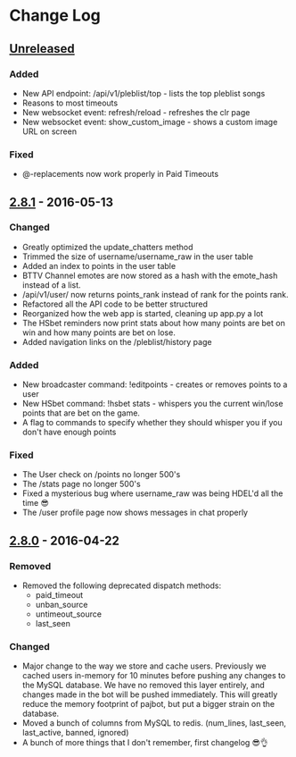 # Change Log

## [Unreleased]
### Added
- New API endpoint: /api/v1/pleblist/top - lists the top pleblist songs
- Reasons to most timeouts
- New websocket event: refresh/reload - refreshes the clr page
- New websocket event: show_custom_image - shows a custom image URL on screen

### Fixed
- @-replacements now work properly in Paid Timeouts

## [2.8.1] - 2016-05-13
### Changed
- Greatly optimized the update_chatters method
- Trimmed the size of username/username_raw in the user table
- Added an index to points in the user table
- BTTV Channel emotes are now stored as a hash with the emote_hash instead of a list.
- /api/v1/user/<username> now returns points_rank instead of rank for the points rank.
- Refactored all the API code to be better structured
- Reorganized how the web app is started, cleaning up app.py a lot
- The HSbet reminders now print stats about how many points are bet on win and how many points are
  bet on lose.
- Added navigation links on the /pleblist/history page

### Added
- New broadcaster command: !editpoints - creates or removes points to a user
- New HSbet command: !hsbet stats - whispers you the current win/lose points that are bet on the game.
- A flag to commands to specify whether they should whisper you if you don't have enough points

### Fixed
- The User check on /points no longer 500's
- The /stats page no longer 500's
- Fixed a mysterious bug where username_raw was being HDEL'd all the time :sunglasses:
- The /user profile page now shows messages in chat properly

## [2.8.0] - 2016-04-22
### Removed
- Removed the following deprecated dispatch methods:
  - paid_timeout
  - unban_source
  - untimeout_source
  - last_seen

### Changed
- Major change to the way we store and cache users. Previously we cached users in-memory for 10 minutes before pushing any changes to the MySQL database. We have no removed this layer entirely, and changes made in the bot will be pushed immediately. This will greatly reduce the memory footprint of pajbot, but put a bigger strain on the database.
- Moved a bunch of columns from MySQL to redis. (num_lines, last_seen, last_active, banned, ignored)
- A bunch of more things that I don't remember, first changelog :sunglasses::ok_hand:

[Unreleased]: https://github.com/pajlada/pajbot/compare/2.8.0...HEAD
[2.8.0]: https://github.com/pajlada/pajbot/compare/2.7.4...2.8.0
[2.8.1]: https://github.com/pajlada/pajbot/compare/2.8.0...2.8.1
